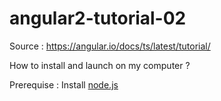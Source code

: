 # angular2-tutorial-02
Source : https://angular.io/docs/ts/latest/tutorial/

How to install and launch on my computer ?

Prerequise : Install <a href='https://nodejs.org' target='_blank'>node.js</a>
